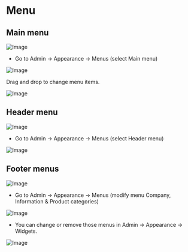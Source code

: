 # Menu

## Main menu
![Image](https://live.staticflickr.com/65535/51713705447_5612b2fd56_b.jpg)

- Go to Admin -> Appearance -> Menus (select Main menu)

![Image](https://live.staticflickr.com/65535/51715157924_4a4764b918_b.jpg)

Drag and drop to change menu items.

![Image](https://live.staticflickr.com/65535/51714758968_fea922f48d_b.jpg)

## Header menu

![Image](https://live.staticflickr.com/65535/51715160254_939c4546cb_b.jpg)

- Go to Admin -> Appearance -> Menus (select Header menu)

![Image](https://live.staticflickr.com/65535/51714496851_5037c539d8_b.jpg)

## Footer menus

![Image](https://live.staticflickr.com/65535/51713710232_7488b5030e_b.jpg)

- Go to Admin -> Appearance -> Menus (modify menu Company, Information & Product categories)

![Image](https://live.staticflickr.com/65535/51715162584_c92d112a26_b.jpg)

- You can change or remove those menus in Admin -> Appearance -> Widgets.

![Image](https://live.staticflickr.com/65535/51715162569_becf5f03d1_b.jpg)